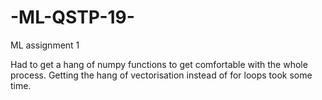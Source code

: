 # -ML-QSTP-19-
ML assignment 1

Had to get a hang of numpy functions to get comfortable with the whole process.
Getting the hang of vectorisation instead of for loops took some time.
